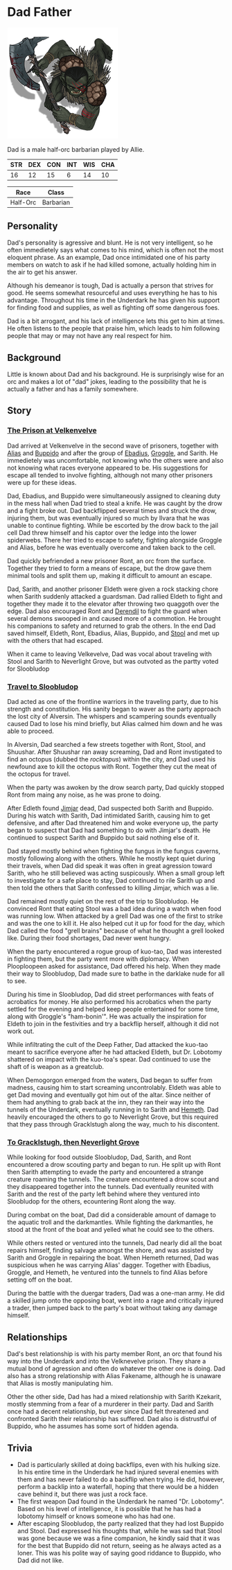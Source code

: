 # Dad Father

![Dad Father](Dad.png)

Dad is a male half-orc barbarian played by Allie. 

| STR | DEX | CON | INT | WIS | CHA |
| --- | --- | --- | --- | --- | --- |
| 16 | 12 | 15 | 6 | 14 | 10 |

| Race | Class |
| --- | --- |
| Half-Orc | Barbarian |

## Personality
Dad's personality is agressive and blunt. He is not very intelligent, so he often immedietely says what comes to his mind, which is often not the most eloquent phrase. As an example, Dad once intimidated one of his party members on watch to ask if he had killed somone, actually holding him in the air to get his answer.

Although his demeanor is tough, Dad is actually a person that strives for good. He seems somewhat resourceful and uses everything he has to his advantage. Throughout his time in the Underdark he has given his support for finding food and supplies, as well as fighting off some dangerous foes.

Dad is a bit arrogant, and his lack of intelligence lets this get to him at times. He often listens to the people that praise him, which leads to him following people that may or may not have any real respect for him.

## Background
Little is known about Dad and his background. He is surprisingly wise for an orc and makes a lot of "dad" jokes, leading to the possibility that he is actually a father and has a family somewhere.

## Story
### [The Prison at Velkenvelve](../../sessions/arc01/info.md)
Dad arrived at Velkenvelve in the second wave of prisoners, together with [Alias](alias.md) and [Buppido](../party/buppido.md) and after the group of [Ebadius](ebadius.md), [Groggle](groggle.md), and Sarith. He immedietely was uncomfortable, not knowing who the others were and also not knowing what races everyone appeared to be. His suggestions for escape all tended to involve fighting, although not many other prisoners were up for these ideas.

Dad, Ebadius, and Buppido were simultaneously assigned to cleaning duty in the mess hall when Dad tried to steal a knife. He was caught by the drow and a fight broke out. Dad backflipped several times and struck the drow, injuring them, but was eventually injured so much by Ilvara that he was unable to continue fighting. While be escorted by the drow back to the jail cell Dad threw himself and his captor over the ledge into the lower spiderwebs. There her tried to escape to safety, fighting alongside Groggle and Alias, before he was eventually overcome and taken back to the cell.

Dad quickly befriended a new prisoner Ront, an orc from the surface. Together they tried to form a means of escape, but the drow gave them minimal tools and split them up, making it difficult to amount an escape.

Dad, Sarith, and another prisoner Eldeth were given a rock stacking chore when Sarith suddenly attacked a guardsman. Dad rallied Eldeth to fight and together they made it to the elevator after throwing two quaggoth over the edge. Dad also encouraged Ront and [Derendil](../party/derendil.md) to fight the guard when several demons swooped in and caused more of a commotion. He brought his companions to safety and returned to grab the others. In the end Dad saved himself, Eldeth, Ront, Ebadius, Alias, Buppido, and [Stool](../party/stool.md) and met up with the others that had escaped.

When it came to leaving Velkevelve, Dad was vocal about traveling with Stool and Sarith to Neverlight Grove, but was outvoted as the partty voted for Sloobludop

### [Travel to Sloobludop](../../sessions/arc02/info.md)
Dad acted as one of the frontline warriors in the traveling party, due to his strength and constitution. His sanity began to waver as the party approach the lost city of Alversin. The whispers and scampering sounds eventually caused Dad to lose his mind briefly, but Alias calmed him down and he was able to proceed.

In Alversin, Dad searched a few streets together with Ront, Stool, and Shuushar. After Shuushar ran away screaming, Dad and Ront invstigated to find an octopus (dubbed the *rocktopus*) within the city, and Dad used his newfound axe to kill the octopus with Ront. Together they cut the meat of the octopus for travel.

When the party was awoken by the drow search party, Dad quickly stopped Ront from maing any noise, as he was prone to doing.

After Edleth found [Jimjar](../party/jimjar.md) dead, Dad suspected both Sarith and Buppido. During his watch with Sarith, Dad intimidated Sarith, causing him to get defensive, and after Dad threatened him and woke everyone up, the party began to suspect that Dad had something to do with Jimjar's death. He continued to suspect Sarith and Buppido but said nothing else of it.

Dad stayed mostly behind when fighting the fungus in the fungus caverns, mostly following along with the others. While he mostly kept quiet during their travels, when Dad did speak it was often in great agression toward Sarith, who he still believed was acting suspicously. When a small group left to investigate for a safe place to stay, Dad continued to rile Sarith up and then told the others that Sarith confessed to killing Jimjar, which was a lie.

Dad remained mostly quiet on the rest of the trip to Sloobludop. He convinced Ront that eating Stool was a bad idea during a watch when food was running low. When attacked by a grell Dad was one of the first to strike and was the one to kill it. He also helped cut it up for food for the day, which Dad called the food "grell brains" because of what he thought a grell looked like. During their food shortages, Dad never went hungry.

When the party enocuntered a rogue group of kuo-tao, Dad was interested in fighting them, but the party went more with diplomacy. When Plooploopeen asked for assistance, Dad offered his help. When they made their way to Sloobludop, Dad made sure to bathe in the darklake nude for all to see.

During his time in Sloobludop, Dad did street performances with feats of acrobatics for money. He also performed his acrobatics when the party settled for the evening and helped keep people entertained for some time, along with Groggle's "ham-bonin'". He was actually the inspiration for Eldeth to join in the festivities and try a backflip herself, although it did not work out.

While infiltrating the cult of the Deep Father, Dad attacked the kuo-tao meant to sacrifice everyone after he had attacked Eldeth, but Dr. Lobotomy shattered on impact with the kuo-toa's spear. Dad continued to use the shaft of is weapon as a greatclub.

When Demogorgon emerged from the waters, Dad began to suffer from madness, causing him to start screaming uncontrolably. Eldeth was able to get Dad moving and eventually got him out of the altar. Since neither of them had anything to grab back at the inn, they ran their way into the tunnels of the Underdark, eventually running in to Sarith and [Hemeth](../party/hemeth.md). Dad heavily encouraged the others to go to Neverlight Grove, but this required that they pass through Gracklstugh along the way, much to his discontent.

### [To Gracklstugh, then Neverlight Grove](../../sessions/arc03/info.md)
While looking for food outside Sloobludop, Dad, Sarith, and Ront encountered a drow scouting party and began to run. He split up with Ront then Sarith attempting to evade the party and encountered a strange creature roaming the tunnels. The creature encountered a drow scout and they disappeared together into the tunnels. Dad eventually reunited with Sarith and the rest of the party left behind where they ventured into Sloobludop for the others, ecountering Ront along the way.

During combat on the boat, Dad did a considerable amount of damage to the aquatic troll and the darkmantles. While fighting the darkmantles, he stood at the front of the boat and yelled what he could see to the others.

While others rested or ventured into the tunnels, Dad nearly did all the boat repairs himself, finding salvage amongst the shore, and was assisted by Sarith and Groggle in repairing the boat. When Hemeth returned, Dad was suspicious when he was carrying Alias' dagger. Together with Ebadius, Groggle, and Hemeth, he ventured into the tunnels to find Alias before setting off on the boat.

During the battle with the duergar traders, Dad was a one-man army. He did a skilled jump onto the opposing boat, went into a rage and critically injured a trader, then jumped back to the party's boat without taking any damage himself.

## Relationships
Dad's best relationship is with his party member Ront, an orc that found his way into the Underdark and into the Velknevelve prison. They share a mutual bond of agression and often do whatever the other one is doing. Dad also has a strong relationship with Alias Fakename, although he is unaware that Alias is mostly manipulating him.

Other the other side, Dad has had a mixed relationship with Sarith Kzekarit, mostly stemming from a fear of a murderer in their party. Dad and Sarith once had a decent relationship, but ever since Dad felt threatened and confronted Sarith their relationship has suffered. Dad also is distrustful of Buppido, who he assumes has some sort of hidden agenda.

## Trivia
* Dad is particularly skilled at doing backflips, even with his hulking size. In his entire time in the Underdark he had injured several enemies with them and has never failed to do a backflip when trying. He did, however, perform a backlip into a waterfall, hoping that there would be a hidden cave behind it, but there was just a rock face.
* The first weapon Dad found in the Underdark he named "Dr. Lobotomy". Based on his level of intelligence, it is possible that he has had a lobotomy himself or knows someone who has had one.
* After escaping Sloobludop, the party realized that they had lost Buppido and Stool. Dad expressed his thoughts that, while he was sad that Stool was gone because we was a fine companion, he kindly said that it was for the best that Buppido did not return, seeing as he always acted as a loner. This was his polite way of saying good riddance to Buppido, who Dad did not like.
